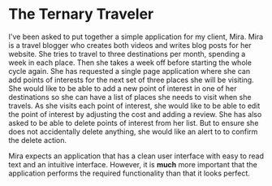<h1>The Ternary Traveler</h1>
<p>I've been asked to put together a simple application for my client, Mira. Mira is a travel blogger who creates both videos and writes blog posts for her website. She tries to travel to three destinations per month, spending a week in each place. Then she takes a week off before starting the whole cycle again. She has requested a single page application where she can add points of interests for the next set of three places she will be visiting. She would like to be able to add a new point of interest in one of her destinations so she can have a list of places she needs to visit when she travels. As she visits each point of interest, she would like to be able to edit the point of interest by adjusting the cost and adding a review. She has also asked to be able to delete points of interest from her list. But to ensure she does not accidentally delete anything, she would like an alert to to confirm the delete action.</p>
<p>Mira expects an application that has a clean user interface with easy to read text and an intuitive interface. However, it is <strong>much</strong> more important that the application performs the required functionality than that it looks perfect.</p>